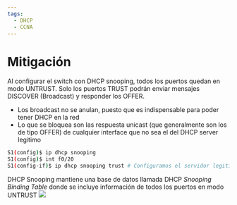 ```yaml
---
tags:
  - DHCP
  - CCNA
---
```


# Mitigación

Al configurar el switch con DHCP snooping, todos los puertos quedan en modo UNTRUST. Solo los puertos TRUST podrán enviar mensajes DISCOVER (Broadcast) y responder los OFFER.
- Los broadcast no se anulan, puesto que es indispensable para poder tener DHCP en la red
- Lo que se bloquea son las respuesta unicast (que generalmente son los de tipo OFFER) de cualquier interface que no sea el del DHCP server legitimo

``` bash
S1(config)$ ip dhcp snooping
S1(config)$ int f0/20
S1(config-if)$ ip dhcp snooping trust # Configuramos el servidor legitimo en f0/20

```

DHCP Snooping mantiene una base de datos llamada DHCP _Snooping Binding Table_ donde se incluye información de todos los puertos en modo UNTRUST
![](Screenshot%20from%202024-01-05%2009-08-37.png)
